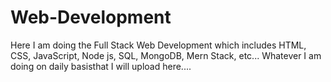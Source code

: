 # Web-Development
Here I am doing the Full Stack Web Development which includes HTML, CSS, JavaScript, Node js, SQL, MongoDB, Mern Stack, etc...
Whatever I am doing on daily basisthat I will upload here....
